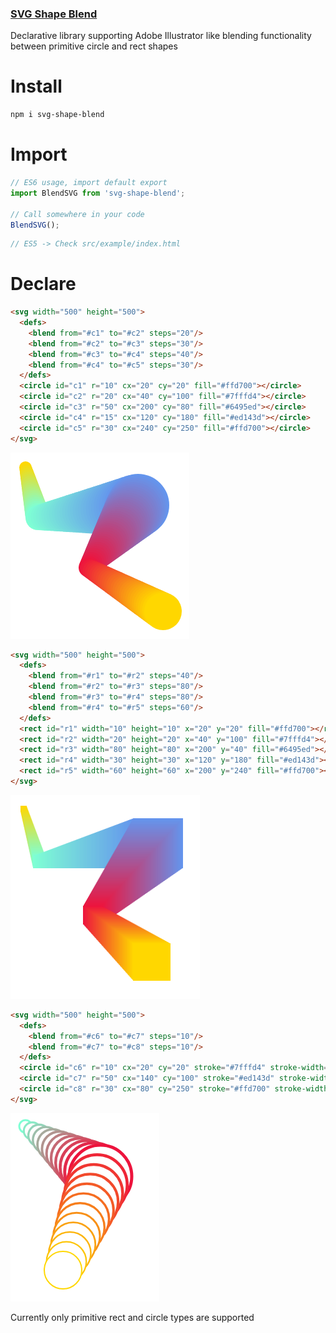 ### [SVG Shape Blend](https://www.npmjs.com/package/svg-shape-blend)

Declarative library supporting Adobe Illustrator like blending functionality between primitive circle and rect shapes

# Install
```bash
npm i svg-shape-blend
```

# Import 
```javascript
// ES6 usage, import default export
import BlendSVG from 'svg-shape-blend';

// Call somewhere in your code
BlendSVG();
```

```javascript
// ES5 -> Check src/example/index.html
```

# Declare

```html
<svg width="500" height="500">
  <defs>
    <blend from="#c1" to="#c2" steps="20"/>
    <blend from="#c2" to="#c3" steps="30"/>
    <blend from="#c3" to="#c4" steps="40"/>
    <blend from="#c4" to="#c5" steps="30"/>
  </defs>
  <circle id="c1" r="10" cx="20" cy="20" fill="#ffd700"></circle>
  <circle id="c2" r="20" cx="40" cy="100" fill="#7fffd4"></circle>
  <circle id="c3" r="50" cx="200" cy="80" fill="#6495ed"></circle>
  <circle id="c4" r="15" cx="120" cy="180" fill="#ed143d"></circle>
  <circle id="c5" r="30" cx="240" cy="250" fill="#ffd700"></circle>
</svg>
```

![Circle example](/src/examples/test1.png)


```html
<svg width="500" height="500">
  <defs>
    <blend from="#r1" to="#r2" steps="40"/>
    <blend from="#r2" to="#r3" steps="80"/>
    <blend from="#r3" to="#r4" steps="80"/>
    <blend from="#r4" to="#r5" steps="60"/>
  </defs>
  <rect id="r1" width="10" height="10" x="20" y="20" fill="#ffd700"></rect>
  <rect id="r2" width="20" height="20" x="40" y="100" fill="#7fffd4"></rect>
  <rect id="r3" width="80" height="80" x="200" y="40" fill="#6495ed"></rect>
  <rect id="r4" width="30" height="30" x="120" y="180" fill="#ed143d"></rect>
  <rect id="r5" width="60" height="60" x="200" y="240" fill="#ffd700"></rect>
</svg>
```

![Rect example](/src/examples/test2.png)


```html
<svg width="500" height="500">
  <defs>
    <blend from="#c6" to="#c7" steps="10"/>
    <blend from="#c7" to="#c8" steps="10"/>
  </defs>
  <circle id="c6" r="10" cx="20" cy="20" stroke="#7fffd4" stroke-width="3" fill="#ffffff"></circle>
  <circle id="c7" r="50" cx="140" cy="100" stroke="#ed143d" stroke-width="5" fill="#ffffff"></circle>
  <circle id="c8" r="30" cx="80" cy="250" stroke="#ffd700" stroke-width="2" fill="#ffffff"></circle>
</svg>
```

![Circle example 2](/src/examples/test3.png)

Currently only primitive rect and circle types are supported
